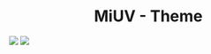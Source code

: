 <h1 align="center">MiUV - Theme</h1>
<img src="https://github.com/JoseANG3L/UserStyles/assets/57434391/52af8f08-f3b4-4fc3-be52-217f73992d6f")>
<img src="https://github.com/JoseANG3L/UserStyles/assets/57434391/aa24269a-d288-4e72-adf1-bd175ac3a465")>
